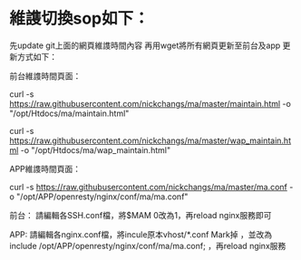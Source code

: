 # 維謢切換sop如下：
先update git上面的網頁維謢時間內容
再用wget將所有網頁更新至前台及app
更新方式如下：
  
前台維謢時間頁面：
  
curl -s https://raw.githubusercontent.com/nickchangs/ma/master/maintain.html -o "/opt/Htdocs/ma/maintain.html"

curl -s https://raw.githubusercontent.com/nickchangs/ma/master/wap_maintain.html -o "/opt/Htdocs/ma/wap_maintain.html"

APP維謢時間頁面：

curl -s https://raw.githubusercontent.com/nickchangs/ma/master/ma.conf -o "/opt/APP/openresty/nginx/conf/ma/ma.conf"

前台：
請編輯各SSH.conf檔，將$MAM 0改為1，再reload nginx服務即可

APP:
請編輯各nginx.conf檔，將incule原本vhost/*.conf Mark掉 ，並改為 include /opt/APP/openresty/nginx/conf/ma/ma.conf; ，再reload nginx服務

